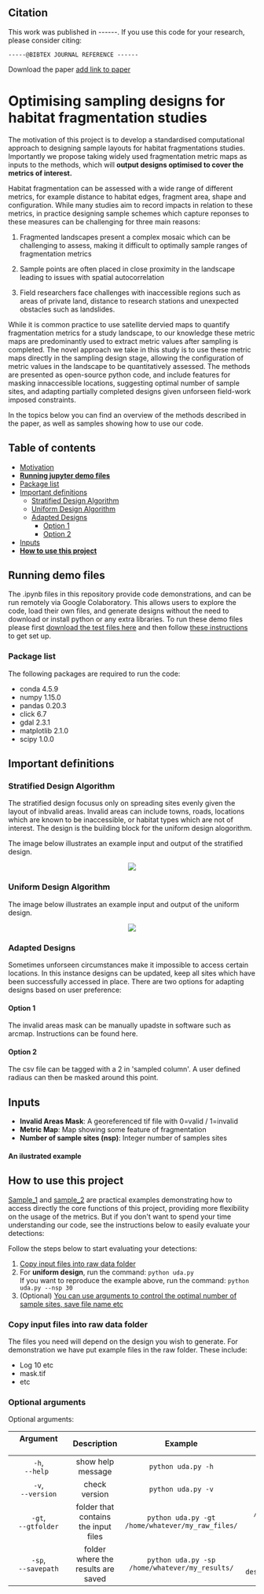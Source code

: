 ## Citation
This work was published in ------. If you use this code for your research, please consider citing:
```
-----@BIBTEX JOURNAL REFERENCE ------
```
Download the paper [add link to paper](https://github.com/EllieBowler/optimising-sample-designs/name-of-the.pdf)

<a name="optimising-sample-designs"></a>
# Optimising sampling designs for habitat fragmentation studies
  
The motivation of this project is to develop a standardised computational approach to designing sample layouts for habitat fragmentations studies. 
Importantly we propose taking widely used fragmentation metric maps as inputs to the methods, which will **output designs optimised to cover the metrics of interest.**

Habitat fragmentation can be assessed with a wide range of different metrics, for example distance to habitat edges, fragment area, shape and configuration. While many studies aim to record impacts in relation to these metrics, in practice designing sample schemes which capture reponses to these measures can be challenging for three main reasons:
1. Fragmented landscapes present a complex mosaic which can be challenging to assess, making it difficult to optimally sample ranges of fragmentation metrics

2. Sample points are often placed in close proximity in the landscape leading to issues with spatial autocorrelation

3. Field researchers face challenges with inaccessible regions such as areas of private land, distance to research stations and unexpected obstacles such as landslides.

While it is common practice to use satellite dervied maps to quantify fragmentation metrics for a study landscape, to our knowledge these metric maps are predominantly used to extract metric values after sampling is completed. The novel approach we take in this study is to use these metric maps directly in the sampling design stage, allowing the configuration of metric values in the landscape to be quantitatively assessed. The methods are presented as open-source python code, and include features for masking innaccessible locations, suggesting optimal number of sample sites, and adapting partially completed designs given unforseen field-work imposed constraints.
  
In the topics below you can find an overview of the methods described in the paper, as well as samples showing how to use our code.

## Table of contents

- [Motivation](#optimising-sample-designs)
- [**Running jupyter demo files**](#running-demo-files)
- [Package list](#package-list)
- [Important definitions](#important-definitions)
  - [Stratified Design Algorithm](#stratified-design-algorithm)
  - [Uniform Design Algorithm](#uniform-design-algorithm)
  - [Adapted Designs](#adapted-designs)
    - [Option 1](#option-1)
    - [Option 2](#option-2)
- [Inputs](#inputs)
- [**How to use this project**](#how-to-use-this-project)

## Running demo files

The .ipynb files in this repository provide code demonstrations, and can be run remotely via Google Colaboratory. This allows users to explore the code, load their own files, and generate designs without the need to download or install python or any extra libraries. To run these demo files please first [download the test files here](https://github.com/EllieBowler/optimising-sample-designs/raw/master/test_files.zip) and then follow [these instructions](https://github.com/EllieBowler/optimising-sample-designs/raw/master/jupyter-colab-instructions.pdf) to get set up. 


### Package list

The following packages are required to run the code:

- conda 4.5.9
- numpy 1.15.0
- pandas 0.20.3
- click 6.7
- gdal 2.3.1
- matplotlib 2.1.0
- scipy 1.0.0


## Important definitions  

### Stratified Design Algorithm

The stratified design focusus only on spreading sites evenly given the layout of inbvalid areas. Invalid areas can include towns, roads, locations which are known to be inaccessible, or habitat
types which are not of interest. The design is the building block for the uniform design alogorithm. 

The image below illustrates an example input and output of the stratified design.

<!--- Stratified Design --->
<p align="center">
<img src="https://github.com/EllieBowler/optimising-sample-designs/aux_images/filename.png" align="center"/></p>

### Uniform Design Algorithm 

The image below illustrates an example input and output of the uniform design.

<!--- Stratified Design --->
<p align="center">
<img src="https://github.com/EllieBowler/optimising-sample-designs/aux_images/filename.png" align="center"/></p>

### Adapted Designs

Sometimes unforseen circumstances make it impossible to access certain locations. In this instance designs can be updated, keep all sites which have been successfully accessed in place.
There are two options for adapting designs based on user preference:

#### Option 1

The invalid areas mask can be manually upadste in software such as arcmap. Instructions can be found here. 

#### Option 2

The csv file can be tagged with a 2 in 'sampled column'. A user defined radiaus can then be masked around this point. 


## Inputs

* **Invalid Areas Mask**: A georeferenced tif file with 0=valid / 1=invalid  
* **Metric Map**: Map showing some feature of fragmentation 
* **Number of sample sites (nsp)**: Integer number of samples sites  

#### An ilustrated example 

## How to use this project

[Sample_1](https://github.com/rafaelpadilla/Object-Detection-Metrics/tree/master/samples/sample_1) and [sample_2](https://github.com/rafaelpadilla/Object-Detection-Metrics/tree/master/samples/sample_2) 
are practical examples demonstrating how to access directly the core functions of this project, providing more flexibility on the usage of the metrics. But if you don't want to spend your time understanding our code, see the instructions below to easily evaluate your detections:  

Follow the steps below to start evaluating your detections:

1. [Copy input files into raw data folder](#copy-input-files-into-raw-data-folder)
2. For **uniform design**, run the command: `python uda.py`  
   If you want to reproduce the example above, run the command: `python uda.py --nsp 30`
3. (Optional) [You can use arguments to control the optimal number of sample sites, save file name etc](#optional-arguments)

### Copy input files into raw data folder

The files you need will depend on the design you wish to generate. For demonstration we have put example files in the raw folder. These include:
- Log 10 etc
- mask.tif
- etc

### Optional arguments

Optional arguments:

| Argument &nbsp;&nbsp;&nbsp;&nbsp;&nbsp;&nbsp;&nbsp;&nbsp;&nbsp;&nbsp;&nbsp;&nbsp;&nbsp;&nbsp;&nbsp;&nbsp;&nbsp;&nbsp;&nbsp;&nbsp;&nbsp;&nbsp;&nbsp;&nbsp;&nbsp;| Description | Example | Default |
|:-------------:|:-----------:|:-----------:|:-----------:|
| `-h`,<br>`--help ` |	show help message | `python uda.py -h` | |  
|  `-v`,<br>`--version` | check version | `python uda.py -v` | |  
| `-gt`,<br>`--gtfolder` | folder that contains the input files | `python uda.py -gt /home/whatever/my_raw_files/` | `/optimising-sample-designs/raw`|  
| `-sp`,<br>`--savepath` | folder where the results are saved | `python uda.py -sp /home/whatever/my_results/` | `optimising-sample-designs/results/` |  

